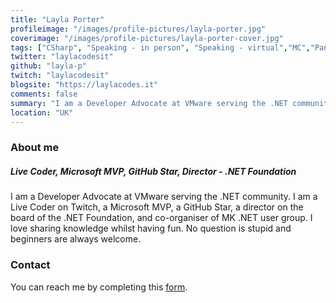 ```yaml
---
title: "Layla Porter"
profileimage: "/images/profile-pictures/layla-porter.jpg"
coverimage: "/images/profile-pictures/layla-porter-cover.jpg"
tags: ["CSharp", "Speaking - in person", "Speaking - virtual","MC","Panels","Mentorship", "Azure", "MVP"]
twitter: "laylacodesit"
github: "layla-p"
twitch: "laylacodesit"
blogsite: "https://laylacodes.it"
comments: false
summary: "I am a Developer Advocate at VMware serving the .NET community. I am a Live Coder on Twitch, a Microsoft MVP, and a GitHub Star."
location: "UK"
---
```



### About me
##### **Live Coder, Microsoft MVP, GitHub Star, Director - .NET Foundation**
I am a Developer Advocate at VMware serving the .NET community. I am a Live Coder on Twitch, a Microsoft MVP, a GitHub Star, a director on the board of the .NET Foundation, and co-organiser of MK .NET user group. I love sharing knowledge whilst having fun. No question is stupid and beginners are always welcome.

### Contact

You can reach me by completing this [form](https://forms.gle/Mdf13m1Wuia5jDEL8).

